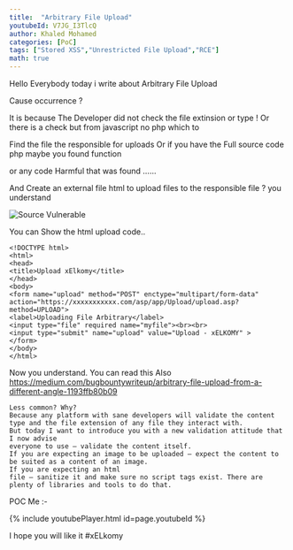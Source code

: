 ```yaml
---
title:  "Arbitrary File Upload"
youtubeId: V7JG_I3TlcQ
author: Khaled Mohamed
categories: [PoC]
tags: ["Stored XSS","Unrestricted File Upload","RCE"]
math: true
---
```


Hello Everybody today i write about Arbitrary File Upload

Cause occurrence ?

It is because The Developer did not check the file extinsion or type ! Or there is a check but from javascript no php which to

Find the file the responsible for uploads Or if you have the Full source code php maybe you found function 

or any code Harmful that was found ……

And Create an external file html to upload files to the responsible file ? you understand 

![Source Vulnerable](/assets/img/PoC/source-code-Arbitrary.png)

You can Show the html upload code..

    <!DOCTYPE html>
    <html>
    <head>
    <title>Upload xElkomy</title>
    </head>
    <body>
    <form name="upload" method="POST" enctype="multipart/form-data" 
    action="https://xxxxxxxxxxx.com/asp/app/Upload/upload.asp?method=UPLOAD">
    <label>Uploading File Arbitrary</label>
    <input type="file" required name="myfile"><br><br>
    <input type="submit" name="upload" value="Upload - xELKOMY" >
    </form>
    </body>
    </html>
    
Now you understand.
You can read this Also https://medium.com/bugbountywriteup/arbitrary-file-upload-from-a-different-angle-1193ffb80b09

    Less common? Why?
    Because any platform with sane developers will validate the content type and the file extension of any file they interact with.
    But today I want to introduce you with a new validation attitude that I now advise
    everyone to use – validate the content itself.
    If you are expecting an image to be uploaded – expect the content to be suited as a content of an image. 
    If you are expecting an html
    file – sanitize it and make sure no script tags exist. There are plenty of libraries and tools to do that.
    

POC Me :-

{% include youtubePlayer.html id=page.youtubeId %}

I hope you will like it
#xELkomy
